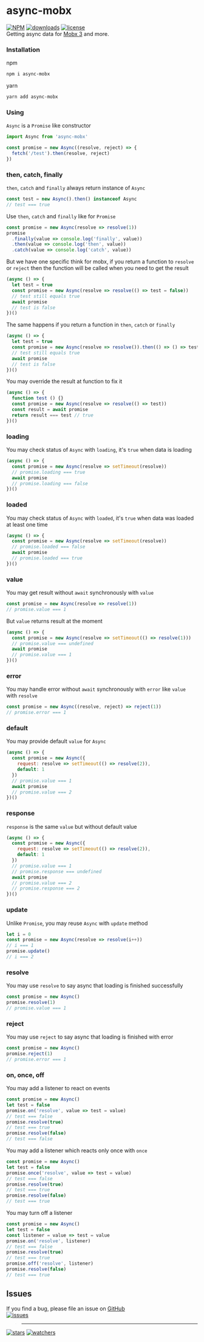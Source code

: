 # async-mobx
[![NPM](https://img.shields.io/npm/v/async-mobx.svg)](https://github.com/d8corp/async-mobx/blob/master/CHANGELOG.md)
[![downloads](https://img.shields.io/npm/dm/async-mobx.svg)](https://www.npmjs.com/package/async-mobx)
[![license](https://img.shields.io/npm/l/async-mobx)](https://github.com/d8corp/async-mobx/blob/master/LICENSE)  
Getting async data for [Mobx 3](https://mobx.js.org/README.html) and more.
### Installation
npm
```bash
npm i async-mobx
```
yarn
```bash
yarn add async-mobx
```
### Using
`Async` is a `Promise` like constructor
```javascript
import Async from 'async-mobx'

const promise = new Async((resolve, reject) => {
  fetch('/test').then(resolve, reject)
})
```
### then, catch, finally
`then`, `catch` and `finally` always return instance of `Async`
```javascript
const test = new Async().then() instanceof Async
// test === true 
```
Use `then`, `catch` and `finally` like for `Promise`
```javascript
const promise = new Async(resolve => resolve(1))
promise
  .finally(value => console.log('finally', value))
  .then(value => console.log('then', value))
  .catch(value => console.log('catch', value))
```
But we have one specific think for mobx, if you return a function to `resolve` or `reject` then the function will be called when you need to get the result
```javascript
(async () => {
  let test = true
  const promise = new Async(resolve => resolve(() => test = false))
  // test still equals true
  await promise
  // test is false
})()
```
The same happens if you return a function in `then`, `catch` or `finally`
```javascript
(async () => {
  let test = true
  const promise = new Async(resolve => resolve()).then(() => () => test = false)
  // test still equals true
  await promise
  // test is false
})()
```
You may override the result at function to fix it
```javascript
(async () => {
  function test () {}
  const promise = new Async(resolve => resolve(() => test))
  const result = await promise
  return result === test // true
})()
```
### loading
You may check status of `Async` with `loading`, it's `true` when data is loading
```javascript
(async () => {
  const promise = new Async(resolve => setTimeout(resolve))
  // promise.loading === true
  await promise
  // promise.loading === false
})()
```
### loaded
You may check status of `Async` with `loaded`, it's `true` when data was loaded at least one time
```javascript
(async () => {
  const promise = new Async(resolve => setTimeout(resolve))
  // promise.loaded === false
  await promise
  // promise.loaded === true
})()
```
### value
You may get result without `await` synchronously with `value`
```javascript
const promise = new Async(resolve => resolve(1))
// promise.value === 1
```
But `value` returns result at the moment
```javascript
(async () => {
  const promise = new Async(resolve => setTimeout(() => resolve(1)))
  // promise.value === undefined
  await promise
  // promise.value === 1
})()
```
### error
You may handle error without `await` synchronously with `error` like `value` with `resolve`
```javascript
const promise = new Async((resolve, reject) => reject(1))
// promise.error === 1
```
### default
You may provide default `value` for `Async`
```javascript
(async () => {
  const promise = new Async({
    request: resolve => setTimeout(() => resolve(2)),
    default: 1
  })
  // promise.value === 1
  await promise
  // promise.value === 2
})()
```
### response
`response` is the same `value` but without default value
```javascript
(async () => {
  const promise = new Async({
    request: resolve => setTimeout(() => resolve(2)),
    default: 1
  })
  // promise.value === 1
  // promise.response === undefined
  await promise
  // promise.value === 2
  // promise.response === 2
})()
```
### update
Unlike `Promise`, you may reuse `Async` with `update` method
```javascript
let i = 0
const promise = new Async(resolve => resolve(i++))
// i === 1
promise.update()
// i === 2
```
### resolve
You may use `resolve` to say async that loading is finished successfully
```javascript
const promise = new Async()
promise.resolve(1)
// promise.value === 1
```
### reject
You may use `reject` to say async that loading is finished with error
```javascript
const promise = new Async()
promise.reject(1)
// promise.error === 1
```
### on, once, off
You may add a listener to react on events
```javascript
const promise = new Async()
let test = false
promise.on('resolve', value => test = value)
// test === false
promise.resolve(true)
// test === true
promise.resolve(false)
// test === false
```
You may add a listener which reacts only once with `once`
```javascript
const promise = new Async()
let test = false
promise.once('resolve', value => test = value)
// test === false
promise.resolve(true)
// test === true
promise.resolve(false)
// test === true
```
You may turn off a listener
```javascript
const promise = new Async()
let test = false
const listener = value => test = value
promise.on('resolve', listener)
// test === false
promise.resolve(true)
// test === true
promise.off('resolve', listener)
promise.resolve(false)
// test === true
```
## Issues
If you find a bug, please file an issue on [GitHub](https://github.com/d8corp/async-mobx/issues)  
[![issues](https://img.shields.io/github/issues-raw/d8corp/async-mobx)](https://github.com/d8corp/async-mobx/issues)  
> ---
[![stars](https://img.shields.io/github/stars/d8corp/async-mobx?style=social)](https://github.com/d8corp/async-mobx/stargazers)
[![watchers](https://img.shields.io/github/watchers/d8corp/async-mobx?style=social)](https://github.com/d8corp/async-mobx/watchers)

